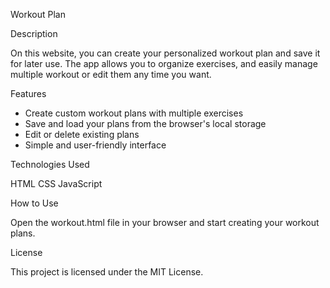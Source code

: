 Workout Plan

Description

On this website, you can create your personalized workout plan and save it for later use. The app allows you to organize exercises, and easily manage multiple workout or edit them any time you want.

Features

- Create custom workout plans with multiple exercises
- Save and load your plans from the browser's local storage
- Edit or delete existing plans
- Simple and user-friendly interface

Technologies Used

HTML
CSS
JavaScript

How to Use

Open the workout.html file in your browser and start creating your workout plans.

License

This project is licensed under the MIT License.
